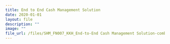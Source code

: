 ```yaml
---
title: End to End Cash Management Solution
date: 2020-01-01
layout: file
description: ""
image: ""
file_url: /files/SHM_FN007_KKH_End-to-End Cash Management Solution-combine.pdf
---
```

